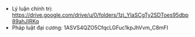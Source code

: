 - Lý luận chính trị: https://drive.google.com/drive/u/0/folders/1zj_YIaSCgTy2SDToes95dbp89ahJIRKq
- Pháp luật đại cương: 1ASVS4QZO5CfqcLGFuc1kpJhVvm_C8mFI
